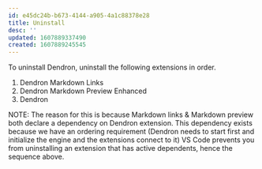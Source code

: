 ```yaml
---
id: e45dc24b-b673-4144-a905-4a1c88378e28
title: Uninstall
desc: ''
updated: 1607889337490
created: 1607889245545
---
```

To uninstall Dendron, uninstall the following extensions in order.

1. Dendron Markdown Links
2. Dendron Markdown Preview Enhanced
3. Dendron

NOTE: The reason for this is because Markdown links & Markdown preview both declare a dependency on Dendron extension. This dependency exists because we have an ordering requirement (Dendron needs to start first and initialize the engine and the extensions connect to it) VS Code prevents you from uninstalling an extension that has active dependents, hence the sequence above. 

